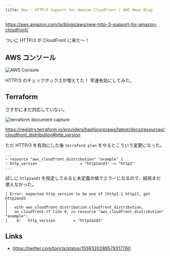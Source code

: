 ```yaml
---
title: New – HTTP/3 Support for Amazon CloudFront | AWS News Blog
---
```


https://aws.amazon.com/jp/blogs/aws/new-http-3-support-for-amazon-cloudfront/

ついに HTTP/3 が CloudFront に来た〜！

## AWS コンソール

![AWS Console](https://mryhryki.com/file/Ulkhvd4GzJWD-Ag9Nx4hj2GM3gTUCKAmMzadcR64BXUKUe5c.png)

HTTP/3 のチェックボックスが増えてた！
早速有効にしてみた。

## Terraform

さすがにまだ対応していない。

![terraform document capture](https://mryhryki.com/file/UlkicuRYIWvvCLGn6-_jegUlY-mSQIfoNYX7weJxhpUDdjQc.png)

https://registry.terraform.io/providers/hashicorp/aws/latest/docs/resources/cloudfront_distribution#http_version

ただ HTTP/3 を有効にした後 `terraform plan` をやるとこういう変更になった。

```text
...
~ resource "aws_cloudfront_distribution" "example" {
~ http_version                   = "http2and3" -> "http2"
...
```

試しに `http2and3` を指定してみると未定義の値でエラーになるので、結局まだ使えなかった。

```text
│ Error: expected http_version to be one of [http1.1 http2], got http2and3
│ 
│   with aws_cloudfront_distribution.cloudfront_distribution,
│   on cloudfront.tf line 9, in resource "aws_cloudfront_distribution" "example":
│    9:   http_version        = "http2and3"
```

## Links

- https://twitter.com/toricls/status/1559320288579317760
